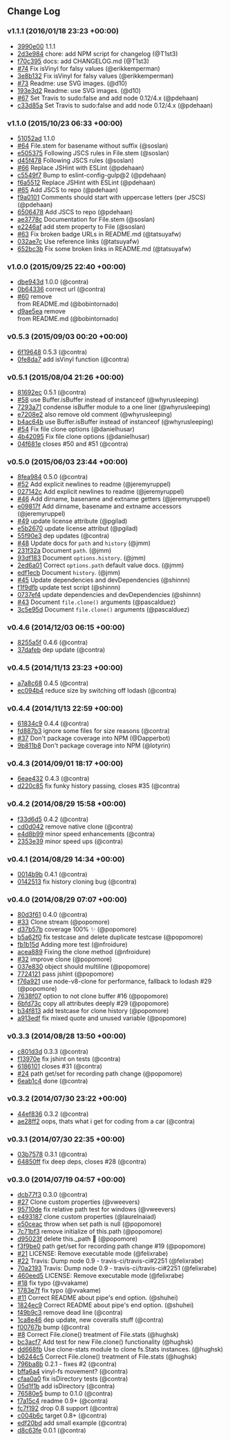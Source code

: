 ## Change Log

### v1.1.1 (2016/01/18 23:23 +00:00)
- [3990e00](https://github.com/gulpjs/vinyl/commit/3990e007b004c809a53670c00566afb157fa56b6) 1.1.1
- [2d3e984](https://github.com/gulpjs/vinyl/commit/2d3e98447a42285b593e1b261984b87b171e7313) chore: add NPM script for changelog (@T1st3)
- [f70c395](https://github.com/gulpjs/vinyl/commit/f70c395085fc3952cf72c061c851f5b0d4676030) docs: add CHANGELOG.md (@T1st3)
- [#74](https://github.com/gulpjs/vinyl/pull/74) Fix isVinyl for falsy values (@erikkemperman)
- [3e8b132](https://github.com/gulpjs/vinyl/commit/3e8b132cd87bf5ab536ff7a4c6d660e33f5990b4) Fix isVinyl for falsy values (@erikkemperman)
- [#73](https://github.com/gulpjs/vinyl/pull/73) Readme: use SVG images. (@d10)
- [193e3d2](https://github.com/gulpjs/vinyl/commit/193e3d25f68c97593e011981e49db2c3e7a47d91) Readme: use SVG images. (@d10)
- [#67](https://github.com/gulpjs/vinyl/pull/67) Set Travis to sudo:false and add node 0.12/4.x (@pdehaan)
- [c33d85a](https://github.com/gulpjs/vinyl/commit/c33d85ab1d63fbcd272f7fb91d666006dab76d99) Set Travis to sudo:false and add node 0.12/4.x (@pdehaan)

### v1.1.0 (2015/10/23 06:33 +00:00)
- [51052ad](https://github.com/gulpjs/vinyl/commit/51052add24bb1c771bf5912809b47d4d53288c48) 1.1.0
- [#64](https://github.com/gulpjs/vinyl/pull/64) File.stem for basename without suffix (@soslan)
- [e505375](https://github.com/gulpjs/vinyl/commit/e5053756a49ea8800cd5da12fc0eefce859ccf61) Following JSCS rules in File.stem (@soslan)
- [d45f478](https://github.com/gulpjs/vinyl/commit/d45f478c7af3f2e956e57ce6d7550d64e3b7dbfb) Following JSCS rules (@soslan)
- [#66](https://github.com/gulpjs/vinyl/pull/66) Replace JSHint with ESLint (@pdehaan)
- [c5549f7](https://github.com/gulpjs/vinyl/commit/c5549f7002ae580fa9a7f7df490d6e3911af2285) Bump to eslint-config-gulp@2 (@pdehaan)
- [f6a5512](https://github.com/gulpjs/vinyl/commit/f6a55125e7230621ecae1f395da202140baaee1d) Replace JSHint with ESLint (@pdehaan)
- [#65](https://github.com/gulpjs/vinyl/pull/65) Add JSCS to repo (@pdehaan)
- [f9a0101](https://github.com/gulpjs/vinyl/commit/f9a0101d013356056293d21356d4cb443613b0be) Comments should start with uppercase letters (per JSCS) (@pdehaan)
- [6506478](https://github.com/gulpjs/vinyl/commit/650647833e3cea8d005a3ab1810ecd285418fa1e) Add JSCS to repo (@pdehaan)
- [ae3778c](https://github.com/gulpjs/vinyl/commit/ae3778c536a898fe47bbb37e5932b300123b28b8) Documentation for File.stem (@soslan)
- [e2246af](https://github.com/gulpjs/vinyl/commit/e2246af8aad6df348557f9d1df5001c30ff83774) add stem property to File (@soslan)
- [#63](https://github.com/gulpjs/vinyl/pull/63) Fix broken badge URLs in README.md (@tatsuyafw)
- [032ae7c](https://github.com/gulpjs/vinyl/commit/032ae7c5c59b72dc58041a14449d8d66af053023) Use reference links (@tatsuyafw)
- [652bc3b](https://github.com/gulpjs/vinyl/commit/652bc3bd3cc7a6af5d21d8d759a01cee3ce46acf) Fix some broken links in README.md (@tatsuyafw)

### v1.0.0 (2015/09/25 22:40 +00:00)
- [dbe943d](https://github.com/gulpjs/vinyl/commit/dbe943dad575b04995f38a35bd27962f54dc8217) 1.0.0 (@contra)
- [0b64336](https://github.com/gulpjs/vinyl/commit/0b643367289db0cfefc6c628eff2be4ee019405c) correct url (@contra)
- [#60](https://github.com/gulpjs/vinyl/pull/60) remove <br> from README.md (@bobintornado)
- [d9ae5ea](https://github.com/gulpjs/vinyl/commit/d9ae5eab010fd15094c8a0260a25d1244f17df79) remove <br> from README.md (@bobintornado)

### v0.5.3 (2015/09/03 00:20 +00:00)
- [6f19648](https://github.com/gulpjs/vinyl/commit/6f19648bd67040bfd0dc755ad031e1e5e0b58429) 0.5.3 (@contra)
- [0fe8da7](https://github.com/gulpjs/vinyl/commit/0fe8da757a862bb956d88dec03ab6f99ca895f7f) add isVinyl function (@contra)

### v0.5.1 (2015/08/04 21:26 +00:00)
- [81692ec](https://github.com/gulpjs/vinyl/commit/81692ece22eb3b927dba74fedb54a2acb65a36eb) 0.5.1 (@contra)
- [#58](https://github.com/gulpjs/vinyl/pull/58) use Buffer.isBuffer instead of instanceof (@whyrusleeping)
- [7293a71](https://github.com/gulpjs/vinyl/commit/7293a71b9daf177d9b9f600f3acf00a73b95107c) condense isBuffer module to a one liner (@whyrusleeping)
- [e7208e2](https://github.com/gulpjs/vinyl/commit/e7208e2c27029405c7c9cf9c9a3263cdf1e0dfb8) also remove old comment (@whyrusleeping)
- [b4ac64b](https://github.com/gulpjs/vinyl/commit/b4ac64b85ce28093f576db4f006264438f546cb8) use Buffer.isBuffer instead of instanceof (@whyrusleeping)
- [#54](https://github.com/gulpjs/vinyl/pull/54) Fix file clone options (@danielhusar)
- [4b42095](https://github.com/gulpjs/vinyl/commit/4b42095d8e0cb4351a503da67752da15e6b59570) Fix file clone options (@danielhusar)
- [04f681e](https://github.com/gulpjs/vinyl/commit/04f681e4af8ffb99ea3a0a3eab1cc79793887560) closes #50 and #51 (@contra)

### v0.5.0 (2015/06/03 23:44 +00:00)
- [8fea984](https://github.com/gulpjs/vinyl/commit/8fea9843e6b2aca820ccfee394927ca073f88a05) 0.5.0 (@contra)
- [#52](https://github.com/gulpjs/vinyl/pull/52) Add explicit newlines to readme (@jeremyruppel)
- [027142c](https://github.com/gulpjs/vinyl/commit/027142cf62a3f0a68f4659a612ee782b24c00198) Add explicit newlines to readme (@jeremyruppel)
- [#46](https://github.com/gulpjs/vinyl/pull/46) Add dirname, basename and extname getters (@jeremyruppel)
- [e09817f](https://github.com/gulpjs/vinyl/commit/e09817f15e4ddfc28e1b3452bbca5e2ba1fc2f19) Add dirname, basename and extname accessors (@jeremyruppel)
- [#49](https://github.com/gulpjs/vinyl/pull/49) update license attribute (@pgilad)
- [e5b2670](https://github.com/gulpjs/vinyl/commit/e5b2670af205ca0fb6f589a396b89ab2845a91ac) update license attribut (@pgilad)
- [55f90e3](https://github.com/gulpjs/vinyl/commit/55f90e3763af84c7eb599bd6403dbe14f63d5513) dep updates (@contra)
- [#48](https://github.com/gulpjs/vinyl/pull/48) Update docs for `path` and `history` (@jmm)
- [231f32a](https://github.com/gulpjs/vinyl/commit/231f32a375aa9147d0a41ffd1ace773c45e66ee5) Document `path`. (@jmm)
- [93df183](https://github.com/gulpjs/vinyl/commit/93df18374b62de32c76862baf73e92f33b04882a) Document `options.history`. (@jmm)
- [2ed6a01](https://github.com/gulpjs/vinyl/commit/2ed6a012c03a78b46f9d41034969898a15fdfe15) Correct `options.path` default value docs. (@jmm)
- [edf1ecb](https://github.com/gulpjs/vinyl/commit/edf1ecb0698f355e137f9361a9a9a2581ca485e5) Document `history`. (@jmm)
- [#45](https://github.com/gulpjs/vinyl/pull/45) Update dependencies and devDependencies (@shinnn)
- [f1f9dfb](https://github.com/gulpjs/vinyl/commit/f1f9dfbb1346b608226e5847161bf48e0caa2c1e) update test script (@shinnn)
- [0737ef4](https://github.com/gulpjs/vinyl/commit/0737ef489f9cfffa2494b06edaab9a032f00eb7e) update dependencies and devDependencies (@shinnn)
- [#43](https://github.com/gulpjs/vinyl/pull/43) Document `file.clone()` arguments (@pascalduez)
- [3c5e95d](https://github.com/gulpjs/vinyl/commit/3c5e95d5f482ea9f28dd2d78b83166723cd121bb) Document `file.clone()` arguments (@pascalduez)

### v0.4.6 (2014/12/03 06:15 +00:00)
- [8255a5f](https://github.com/gulpjs/vinyl/commit/8255a5f1de7fecb1cd5e7ba7ac1ec997395f6be1) 0.4.6 (@contra)
- [37dafeb](https://github.com/gulpjs/vinyl/commit/37dafeb8cb0b33424e77fe67a094517925be2bef) dep update (@contra)

### v0.4.5 (2014/11/13 23:23 +00:00)
- [a7a8c68](https://github.com/gulpjs/vinyl/commit/a7a8c68a1df914b1f486a54a97b68e9186699d33) 0.4.5 (@contra)
- [ec094b4](https://github.com/gulpjs/vinyl/commit/ec094b43e36512894142baacef26dfffc5827114) reduce size by switching off lodash (@contra)

### v0.4.4 (2014/11/13 22:59 +00:00)
- [61834c9](https://github.com/gulpjs/vinyl/commit/61834c9429f2e6883a18f377bc5893031ea1c94f) 0.4.4 (@contra)
- [fd887b3](https://github.com/gulpjs/vinyl/commit/fd887b3d21ed47c2b4cf40b0c0ed7b2df9048b09) ignore some files for size reasons (@contra)
- [#37](https://github.com/gulpjs/vinyl/pull/37) Don't package coverage into NPM (@Dapperbot)
- [9b811b8](https://github.com/gulpjs/vinyl/commit/9b811b86529e2b4b0cc20936a6697b3d9df503a2) Don't package coverage into NPM (@lotyrin)

### v0.4.3 (2014/09/01 18:17 +00:00)
- [6eae432](https://github.com/gulpjs/vinyl/commit/6eae432519b007c313a8df83b093adfb97a2944c) 0.4.3 (@contra)
- [d220c85](https://github.com/gulpjs/vinyl/commit/d220c857259f0070ab38c7b50d90f184a919e472) fix funky history passing, closes #35 (@contra)

### v0.4.2 (2014/08/29 15:58 +00:00)
- [f33d6d5](https://github.com/gulpjs/vinyl/commit/f33d6d5c1b9d1f83e238521651114beb90a01019) 0.4.2 (@contra)
- [cd0d042](https://github.com/gulpjs/vinyl/commit/cd0d04272297363f27f8456818dbf675618939c3) remove native clone (@contra)
- [e4d8b99](https://github.com/gulpjs/vinyl/commit/e4d8b99c21a50700afd17173e1f3a2076e6fe860) minor speed enhancements (@contra)
- [2353e39](https://github.com/gulpjs/vinyl/commit/2353e3996ac67629da92c2af906bdfdbc6978065) minor speed ups (@contra)

### v0.4.1 (2014/08/29 14:34 +00:00)
- [0014b9b](https://github.com/gulpjs/vinyl/commit/0014b9bf4166fb5cbe94c439201752cda7991a70) 0.4.1 (@contra)
- [0142513](https://github.com/gulpjs/vinyl/commit/0142513b0727ad6a018b0944fea2bb4966d8bbfa) fix history cloning bug (@contra)

### v0.4.0 (2014/08/29 07:07 +00:00)
- [80d3f61](https://github.com/gulpjs/vinyl/commit/80d3f61445b347fc1c34f462f0ab800644e90e04) 0.4.0 (@contra)
- [#33](https://github.com/gulpjs/vinyl/pull/33) Clone stream (@popomore)
- [d37b57b](https://github.com/gulpjs/vinyl/commit/d37b57bba0aa1fba18d9fecec3513ac4e61b27cd) coverage 100% :sparkles: (@popomore)
- [b5a62f0](https://github.com/gulpjs/vinyl/commit/b5a62f0ede71bdeae957e8653e6ccbdca998879c) fix testcase and delete duplicate testcase (@popomore)
- [fb1b15d](https://github.com/gulpjs/vinyl/commit/fb1b15da472647743eb4e829b99f64d6d9f751fa) Adding more test (@nfroidure)
- [acea889](https://github.com/gulpjs/vinyl/commit/acea8894e9d983d8037641b4ff6f08b666056979) Fixing the clone method (@nfroidure)
- [#32](https://github.com/gulpjs/vinyl/pull/32) improve clone (@popomore)
- [037e830](https://github.com/gulpjs/vinyl/commit/037e8300b75fdddf9c3e003fd205da7ec13b9157) object should multiline (@popomore)
- [7724121](https://github.com/gulpjs/vinyl/commit/7724121194a4ac94fb23a0048ff926d00a784ecc) pass jshint (@popomore)
- [f76a921](https://github.com/gulpjs/vinyl/commit/f76a9211b8b495d81074884d8ea6454a20bba349) use node-v8-clone for performance, fallback to lodash #29 (@popomore)
- [7638f07](https://github.com/gulpjs/vinyl/commit/7638f072bf33a427ec8324a0fb463f73cb9fc8f2) option to not clone buffer #16 (@popomore)
- [6bfd73c](https://github.com/gulpjs/vinyl/commit/6bfd73cc459907a06ce9affc373599ffb8130c08) copy all attributes deeply #29 (@popomore)
- [b34f813](https://github.com/gulpjs/vinyl/commit/b34f8135d47e0a2ba3be6f769729ba66931b3234) add testcase for clone history (@popomore)
- [a913edf](https://github.com/gulpjs/vinyl/commit/a913edf1dd91c5bdcfc9ff3149a94eae131006aa) fix mixed quote and unused variable (@popomore)

### v0.3.3 (2014/08/28 13:50 +00:00)
- [c801d3d](https://github.com/gulpjs/vinyl/commit/c801d3dc354383cf2656338d63908ec2983e3612) 0.3.3 (@contra)
- [f13970e](https://github.com/gulpjs/vinyl/commit/f13970e3cc5d1d730f94316daeee5b5c0e6c00f3) fix jshint on tests (@contra)
- [6186101](https://github.com/gulpjs/vinyl/commit/61861017bc22a786a026730cf5c55d23c657abea) closes #31 (@contra)
- [#24](https://github.com/gulpjs/vinyl/pull/24) path get/set for recording path change (@popomore)
- [6eab1c4](https://github.com/gulpjs/vinyl/commit/6eab1c4f1376aec901d8869d3d410953f1c93e9f) done (@contra)

### v0.3.2 (2014/07/30 23:22 +00:00)
- [44ef836](https://github.com/gulpjs/vinyl/commit/44ef8369e1a0a7ba01da4608d01166c5a5d8cbe1) 0.3.2 (@contra)
- [ae28ff2](https://github.com/gulpjs/vinyl/commit/ae28ff200c034e9a40babb38886cdc7ef97a0f25) oops, thats what i get for coding from a car (@contra)

### v0.3.1 (2014/07/30 22:35 +00:00)
- [03b7578](https://github.com/gulpjs/vinyl/commit/03b75789e58b43bdaef9ca166e4062b8ccfdefb9) 0.3.1 (@contra)
- [64850ff](https://github.com/gulpjs/vinyl/commit/64850ffdf4d31b35ac1160d0d495644cadd52914) fix deep deps, closes #28 (@contra)

### v0.3.0 (2014/07/19 04:57 +00:00)
- [dcb77f3](https://github.com/gulpjs/vinyl/commit/dcb77f3246d1011a430c20f883eb89c520206ca6) 0.3.0 (@contra)
- [#27](https://github.com/gulpjs/vinyl/pull/27) Clone custom properties (@vweevers)
- [95710de](https://github.com/gulpjs/vinyl/commit/95710de62f4c1234a244a6818b5e39d92ea7b9a8) fix relative path test for windows (@vweevers)
- [e493187](https://github.com/gulpjs/vinyl/commit/e493187b3f2fd1485077f09e73e669407ac077d3) clone custom properties (@laurelnaiad)
- [e50ceac](https://github.com/gulpjs/vinyl/commit/e50ceacfc3daa825e111976ba4192cb93c80bfe2) throw when set path is null (@popomore)
- [7c71bf3](https://github.com/gulpjs/vinyl/commit/7c71bf3d806a98730a0ce5edd56c0b8f1f42e8f0) remove initialize of this.path (@popomore)
- [d95023f](https://github.com/gulpjs/vinyl/commit/d95023f6604a990d38e4f5b332c7916ceb012366) delete this._path :tongue: (@popomore)
- [f3f9be0](https://github.com/gulpjs/vinyl/commit/f3f9be0f3d76b4125353cd936731f70015d44284) path get/set for recording path change #19 (@popomore)
- [#21](https://github.com/gulpjs/vinyl/pull/21) LICENSE: Remove executable mode (@felixrabe)
- [#22](https://github.com/gulpjs/vinyl/pull/22) Travis: Dump node 0.9 - travis-ci/travis-ci#2251 (@felixrabe)
- [70a2193](https://github.com/gulpjs/vinyl/commit/70a219346c00e0db6be1a0aa55c183e7d5b80ad1) Travis: Dump node 0.9 - travis-ci/travis-ci#2251 (@felixrabe)
- [460eed5](https://github.com/gulpjs/vinyl/commit/460eed58de9cb04d44e35b6bebbfbaea9146015f) LICENSE: Remove executable mode (@felixrabe)
- [#18](https://github.com/gulpjs/vinyl/pull/18) fix typo (@vvakame)
- [1783e7f](https://github.com/gulpjs/vinyl/commit/1783e7f031ecfb118ee9b43971a72be264caa144) fix typo (@vvakame)
- [#11](https://github.com/gulpjs/vinyl/pull/11) Correct README about pipe's end option. (@shuhei)
- [1824ec9](https://github.com/gulpjs/vinyl/commit/1824ec9cefd276557b7338dfdbd54922599f020a) Correct README about pipe's end option. (@shuhei)
- [f49b9c3](https://github.com/gulpjs/vinyl/commit/f49b9c325229754229726ed530c579e4ac23252b) remove dead line (@contra)
- [1ca8e46](https://github.com/gulpjs/vinyl/commit/1ca8e463259c2a395d5d41b528b04a89a953f6b7) dep update, new coveralls stuff (@contra)
- [f00767b](https://github.com/gulpjs/vinyl/commit/f00767bf8b61ca8a7b25f3ebd3dde297fa2dafd7) bump (@contra)
- [#8](https://github.com/gulpjs/vinyl/pull/8) Correct File.clone() treatment of File.stats (@hughsk)
- [bc3acf7](https://github.com/gulpjs/vinyl/commit/bc3acf7b1ed712d70e7d8cb4f6e5248124743ec7) Add test for new File.clone() functionality (@hughsk)
- [dd668fb](https://github.com/gulpjs/vinyl/commit/dd668fb5aaed02cfb0f63a58f027c937dd7e0467) Use clone-stats module to clone fs.Stats instances. (@hughsk)
- [b6244c5](https://github.com/gulpjs/vinyl/commit/b6244c52d3bf9bd87bd6b926f0486f407627f7e0) Correct File.clone() treatment of File.stats (@hughsk)
- [796ba8b](https://github.com/gulpjs/vinyl/commit/796ba8b5ddd658fed3393c7d0a0d7bea7befa1b1) 0.2.1 - fixes #2 (@contra)
- [bffa6a4](https://github.com/gulpjs/vinyl/commit/bffa6a4e323e18e084b5b1444b4537aa3fb3e109) vinyl-fs movement? (@contra)
- [cfaa0a0](https://github.com/gulpjs/vinyl/commit/cfaa0a02b7794e493f600d1d36b288294a278e6c) fix isDirectory tests (@contra)
- [05d1f1b](https://github.com/gulpjs/vinyl/commit/05d1f1b741960cce8e8d2702d326ebb0187935ad) add isDirectory (@contra)
- [76580e5](https://github.com/gulpjs/vinyl/commit/76580e573870885580ac00dd9175e562d008cb81) bump to 0.1.0 (@contra)
- [f7a15c4](https://github.com/gulpjs/vinyl/commit/f7a15c41ac5e82de930e161f6b109ae3336d337b) readme 0.9+ (@contra)
- [fc7f192](https://github.com/gulpjs/vinyl/commit/fc7f1925b2a18466f19db062ad28df02f1db823b) drop 0.8 support (@contra)
- [c004b6c](https://github.com/gulpjs/vinyl/commit/c004b6c857d03a292e8ecd5020ad0420d82dbf1e) target 0.8+ (@contra)
- [edf20bd](https://github.com/gulpjs/vinyl/commit/edf20bd8563fca6e8a568b9d08fb728f6705573c) add small example (@contra)
- [d8c63fe](https://github.com/gulpjs/vinyl/commit/d8c63fe0fd16cf13db2d9a6452c979ec12779428) 0.0.1 (@contra)
